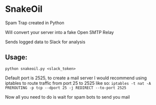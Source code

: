 # SnakeOil
Spam Trap created in Python

Will convert your server into a fake Open SMTP Relay

Sends logged data to Slack for analysis

## Usage:
`python snakeoil.py <slack_token>`

Default port is 2525, to create a mail server I would recommend using iptables to route traffic from port 25 to 2525 like so:
`iptables -t nat -A PREROUTING -p tcp --dport 25 -j REDIRECT --to-port 2525`

Now all you need to do is wait for spam bots to send you mail
